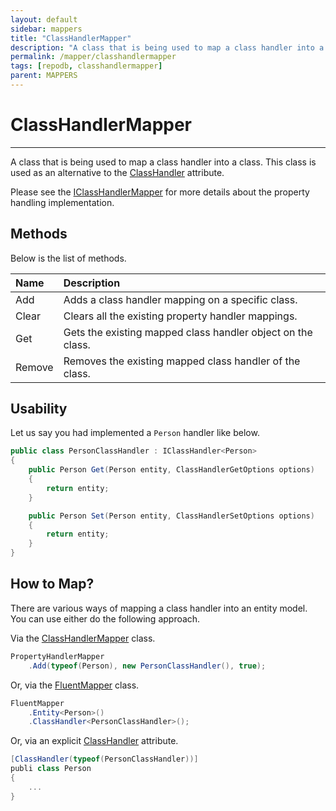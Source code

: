 ```yaml
---
layout: default
sidebar: mappers
title: "ClassHandlerMapper"
description: "A class that is being used to map a class handler into a class. This class is used as an alternative to ClassHandler attribute."
permalink: /mapper/classhandlermapper
tags: [repodb, classhandlermapper]
parent: MAPPERS
---
```


# ClassHandlerMapper

---

A class that is being used to map a class handler into a class. This class is used as an alternative to the [ClassHandler](/attribute/classhandler) attribute.

Please see the [IClassHandlerMapper](/interface/iclasshandler) for more details about the property handling implementation.

## Methods

Below is the list of methods.

| Name | Description |
|:-----|:------------|
| Add | Adds a class handler mapping on a specific class. |
| Clear | Clears all the existing property handler mappings. |
| Get | Gets the existing mapped class handler object on the class. |
| Remove | Removes the existing mapped class handler of the class. |

## Usability

Let us say you had implemented a `Person` handler like below.

```csharp
public class PersonClassHandler : IClassHandler<Person>
{
    public Person Get(Person entity, ClassHandlerGetOptions options)
    {
        return entity;
    }

    public Person Set(Person entity, ClassHandlerSetOptions options)
    {
        return entity;
    }
}
```

## How to Map?

There are various ways of mapping a class handler into an entity model. You can use either do the following approach.

Via the [ClassHandlerMapper](/mapper/classhandlermapper) class.

```csharp
PropertyHandlerMapper
    .Add(typeof(Person), new PersonClassHandler(), true);
```

Or, via the [FluentMapper](/mapper/fluentmapper) class.

```csharp
FluentMapper
    .Entity<Person>()
    .ClassHandler<PersonClassHandler>();
```

Or, via an explicit [ClassHandler](/attribute/classhandler) attribute.

```csharp
[ClassHandler(typeof(PersonClassHandler))]
publi class Person
{
    ...
}
```